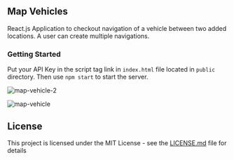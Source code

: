 ## Map Vehicles

React.js Application to checkout navigation of a vehicle between two added locations. A user can create multiple navigations.

### Getting Started
Put your API Key in the script tag link in `index.html` file located in `public` directory. Then use `npm start` to start the server. 

![map-vehicle-2](https://user-images.githubusercontent.com/14905919/31264150-eac1bee0-aa84-11e7-93ca-4499aa8aabae.png)

![map-vehicle](https://user-images.githubusercontent.com/14905919/31264151-eb175152-aa84-11e7-9c9a-b415486f5769.png)

## License
This project is licensed under the MIT License - see the [LICENSE.md](LICENSE.md) file for details